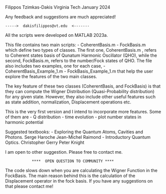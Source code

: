 Filippos Tzimkas-Dakis   Virginia Tech  January 2024  

Any feedback and suggestions are much appreciated! 
    
    ----->  dakisfilippos@vt.edu  <-------	 
		 
All the scripts were developed on MATLAB 2023a.

This file contains two main scripts:
	- CoherentBasis.m
	- FockBasis.m	
which define two types of classes. The first one, CoherentBasis.m , refers to Coherent states basis 
of Qunatum Harmonic Oscillator (QHO), while the second, FockBasis.m, refers to the number/Fock states 
of QHO.
The file also includes two examples, one for each case,
	- CoherentBasis_Example_1.m
	- FockBasis_Example_1.m
that help the user explore the features of the two main classes. 

The key feature of these two classes (CoherentBasis, and FockBasis) is that they can compute the 
Wigner Distribution (Quasi-Probability distribution) for any given state. However, they also include 
other useful features such as state addition, normalization, Displacement operations etc.

This is the very first version and I intend to incorporate more features. Some of them are 
	- Q distribution 
	- time evolution 
	- plot number states in harmonic potential
	
Suggested textbooks: 
	- Exploring the Quantum Atoms, Cavities and Photons.  Serge Haroche Jean-Michel Raimond
	- Introductory Quantum Optics. Christopher Gerry Peter Knight

I am open to other suggestion. Please free to contact me. 


                ****  OPEN QUESTION TO COMMUNITY ****
The code slows down when you are calculating the Wigner Function in the FockBasis. The main reason behind this
is the calculation of the Displacement operator in the fock basis. If you have any suggestions on that please
contact me! 
